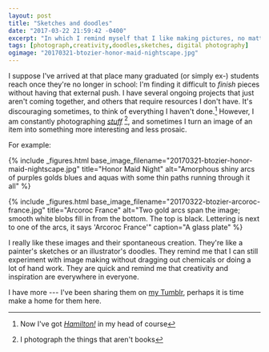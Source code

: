 ```yaml
---
layout: post
title: "Sketches and doodles"
date: "2017-03-22 21:59:42 -0400"
excerpt: "In which I remind myself that I like making pictures, no matter the process."
tags: [photograph,creativity,doodles,sketches, digital photography]
ogimage: "20170321-btozier-honor-maid-nightscape.jpg"
---
```


I suppose I've arrived at that place many graduated (or simply ex-) students reach once they're no longer in school: I'm finding it difficult to *finish* pieces without having that external push. I have several ongoing projects that just aren't coming together, and others that require resources I don't have. It's discouraging sometimes, to think of everything I haven't done.[^hami] However, I am constantly photographing [_stuff_](http://www.ebay.com/usr/cornersbumped) [^ebay], and sometimes I turn an image of an item into something more interesting and less prosaic.

[^ebay]: I photograph the things that aren't books

[^hami]: Now I've got [_Hamilton!_](https://www.youtube.com/watch?v=yIl1OIGzuDg) in my head of course

For example:

{% include _figures.html
  base_image_filename="20170321-btozier-honor-maid-nightscape.jpg"
  title="Honor Maid Night"
  alt="Amorphous shiny arcs of purples golds blues and aquas with some thin paths running through it all"
%}

{% include _figures.html
  base_image_filename="20170322-btozier-arcoroc-france.jpg"
  title="Arcoroc France"
  alt="Two gold arcs span the image; smooth white blobs fill in from the bottom. The top is black. Lettering is next to one of the arcs, it says 'Arcoroc France'"
  caption="A glass plate"
%}

I really like these images and their spontaneous creation. They're like a painter's sketches or an illustrator's doodles. They remind me that I can still experiment with image making without dragging out chemicals or doing a lot of hand work. They are quick and remind me that creativity and inspiration are everywhere in everyone.

I have more --- I've been sharing them on [my Tumblr](http://logista.tumblr.com), perhaps it is time make a home for them here.
